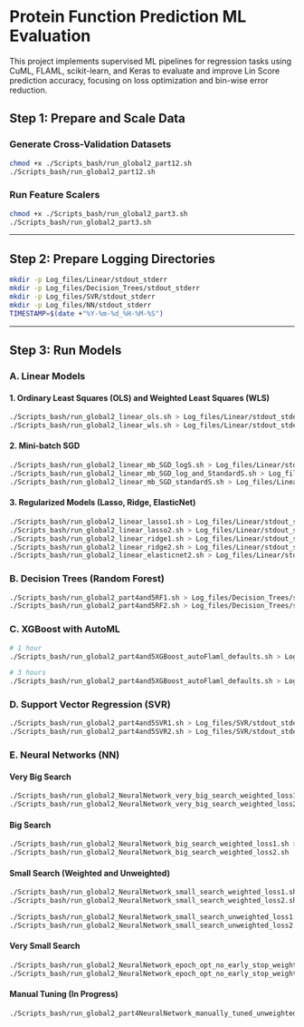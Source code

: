 # Protein Function Prediction ML Evaluation

This project implements supervised ML pipelines for regression tasks using CuML, FLAML, scikit-learn, and Keras to evaluate and improve Lin Score prediction accuracy, focusing on loss optimization and bin-wise error reduction.

## Step 1: Prepare and Scale Data

### Generate Cross-Validation Datasets

```bash
chmod +x ./Scripts_bash/run_global2_part12.sh
./Scripts_bash/run_global2_part12.sh
```

### Run Feature Scalers

```bash
chmod +x ./Scripts_bash/run_global2_part3.sh
./Scripts_bash/run_global2_part3.sh
```

---

## Step 2: Prepare Logging Directories

```bash
mkdir -p Log_files/Linear/stdout_stderr
mkdir -p Log_files/Decision_Trees/stdout_stderr
mkdir -p Log_files/SVR/stdout_stderr
mkdir -p Log_files/NN/stdout_stderr
TIMESTAMP=$(date +"%Y-%m-%d_%H-%M-%S")
```

---

## Step 3: Run Models

### A. Linear Models

#### 1. Ordinary Least Squares (OLS) and Weighted Least Squares (WLS)

```bash
./Scripts_bash/run_global2_linear_ols.sh > Log_files/Linear/stdout_stderr/global2_linear_ols_stdout${TIMESTAMP}.log 2> Log_files/Linear/stdout_stderr/global2_linear_ols_stderr${TIMESTAMP}.log
./Scripts_bash/run_global2_linear_wls.sh > Log_files/Linear/stdout_stderr/global2_linear_wls_stdout${TIMESTAMP}.log 2> Log_files/Linear/stdout_stderr/global2_linear_wls_stderr${TIMESTAMP}.log
```

#### 2. Mini-batch SGD

```bash
./Scripts_bash/run_global2_linear_mb_SGD_logS.sh > Log_files/Linear/stdout_stderr/global2_linear_mb_SGD_logS_stdout${TIMESTAMP}.log 2> Log_files/Linear/stdout_stderr/global2_linear_mb_SGD_logS_stderr${TIMESTAMP}.log
./Scripts_bash/run_global2_linear_mb_SGD_log_and_StandardS.sh > Log_files/Linear/stdout_stderr/global2_linear_mb_SGD_log_and_StandardS_stdout${TIMESTAMP}.log 2> Log_files/Linear/stdout_stderr/global2_linear_mb_SGD_log_and_StandardS_stderr${TIMESTAMP}.log
./Scripts_bash/run_global2_linear_mb_SGD_standardS.sh > Log_files/Linear/stdout_stderr/global2_linear_mb_SGD_standardS_stdout${TIMESTAMP}.log 2> Log_files/Linear/stdout_stderr/global2_linear_mb_SGD_standardS_stderr${TIMESTAMP}.log
```

#### 3. Regularized Models (Lasso, Ridge, ElasticNet)

```bash
./Scripts_bash/run_global2_linear_lasso1.sh > Log_files/Linear/stdout_stderr/global2_linear_lasso1_AlpSelect_stdout${TIMESTAMP}.log 2> Log_files/Linear/stdout_stderr/global2_linear_lasso1_AlpSelect_stderr${TIMESTAMP}.log
./Scripts_bash/run_global2_linear_lasso2.sh > Log_files/Linear/stdout_stderr/global2_linear_lasso2_PostAlpSelect_stdout${TIMESTAMP}.log 2> Log_files/Linear/stdout_stderr/global2_linear_lasso2_PostAlpSelect_stderr${TIMESTAMP}.log
./Scripts_bash/run_global2_linear_ridge1.sh > Log_files/Linear/stdout_stderr/global2_linear_ridge1_AlpSelect_stdout${TIMESTAMP}.log 2> Log_files/Linear/stdout_stderr/global2_linear_ridge1_AlpSelect_stderr${TIMESTAMP}.log
./Scripts_bash/run_global2_linear_ridge2.sh > Log_files/Linear/stdout_stderr/global2_linear_ridge2_PostAlpSelect_stdout${TIMESTAMP}.log 2> Log_files/Linear/stdout_stderr/global2_linear_ridge2_PostAlpSelect_stderr${TIMESTAMP}.log
./Scripts_bash/run_global2_linear_elasticnet2.sh > Log_files/Linear/stdout_stderr/global2_linear_elasticnet2_PostAlpSelect_stdout${TIMESTAMP}.log 2> Log_files/Linear/stdout_stderr/global2_linear_elasticnet2_PostAlpSelect_stderr${TIMESTAMP}.log
```

### B. Decision Trees (Random Forest)

```bash
./Scripts_bash/run_global2_part4and5RF1.sh > Log_files/Decision_Trees/stdout_stderr/global2_part4and5RF_B_unweighted_no_Initial_NotExpanded_292iter_stdout_${TIMESTAMP}.log 2> Log_files/Decision_Trees/stdout_stderr/global2_part4and5RF_B_unweighted_no_Initial_NotExpanded_292iter_stderr_${TIMESTAMP}.log
./Scripts_bash/run_global2_part4and5RF2.sh > Log_files/Decision_Trees/stdout_stderr/global2_part4and5RF_B_unweighted_Expanded_292iter_stdout_${TIMESTAMP}.log 2> Log_files/Decision_Trees/stdout_stderr/global2_part4and5RF_B_unweighted_Expanded_292iter_stderr_${TIMESTAMP}.log
```

### C. XGBoost with AutoML

```bash
# 1 hour
./Scripts_bash/run_global2_part4and5XGBoost_autoFlaml_defaults.sh > Log_files/Decision_Trees/stdout_stderr/global2_part4and5XGBoost_autoFlaml_B_unweighted_1hr_stdout_${TIMESTAMP}.log 2> Log_files/Decision_Trees/stdout_stderr/global2_part4and5XGBoost_autoFlaml_B_unweighted_1hr_stderr_${TIMESTAMP}.log

# 3 hours
./Scripts_bash/run_global2_part4and5XGBoost_autoFlaml_defaults.sh > Log_files/Decision_Trees/stdout_stderr/global2_part4and5XGBoost_autoFlaml_B_unweighted_3hr_stdout_${TIMESTAMP}.log 2> Log_files/Decision_Trees/stdout_stderr/global2_part4and5XGBoost_autoFlaml_B_unweighted_3hr_stderr_${TIMESTAMP}.log
```

### D. Support Vector Regression (SVR)

```bash
./Scripts_bash/run_global2_part4and5SVR1.sh > Log_files/SVR/stdout_stderr/global2_rfb_SVR1_unweighted100_stdout.log 2> Log_files/SVR/stdout_stderr/global2_rfb_SVR1_unweighted100_stderr.log
./Scripts_bash/run_global2_part4and5SVR2.sh > Log_files/SVR/stdout_stderr/global2_rfb_SVR2_unweighted_stdout.log 2> Log_files/SVR/stdout_stderr/global2_rfb_SVR2_unweighted_stderr.log
```

### E. Neural Networks (NN)

#### Very Big Search

```bash
./Scripts_bash/run_global2_NeuralNetwork_very_big_search_weighted_loss1.sh > Log_files/NN/stdout_stderr/global2_very_big_search_weighted_loss1_stdout.log 2> Log_files/NN/stdout_stderr/global2_very_big_search_weighted_loss1_stderr.log
./Scripts_bash/run_global2_NeuralNetwork_very_big_search_weighted_loss2.sh
```

#### Big Search

```bash
./Scripts_bash/run_global2_NeuralNetwork_big_search_weighted_loss1.sh > Log_files/NN/stdout_stderr/global2_big_search_weighted_loss1_stdout.log 2> Log_files/NN/stdout_stderr/global2_big_search_weighted_loss1_stderr.log
./Scripts_bash/run_global2_NeuralNetwork_big_search_weighted_loss2.sh
```

#### Small Search (Weighted and Unweighted)

```bash
./Scripts_bash/run_global2_NeuralNetwork_small_search_weighted_loss1.sh > Log_files/NN/stdout_stderr/global2_small_search_weighted_loss1_stdout.log 2> Log_files/NN/stdout_stderr/global2_small_search_weighted_loss1_stderr.log
./Scripts_bash/run_global2_NeuralNetwork_small_search_weighted_loss2.sh

./Scripts_bash/run_global2_NeuralNetwork_small_search_unweighted_loss1.sh > Log_files/NN/stdout_stderr/global2_small_search_unweighted_loss1_stdout.log 2> Log_files/NN/stdout_stderr/global2_small_search_unweighted_loss1_stderr.log
./Scripts_bash/run_global2_NeuralNetwork_small_search_unweighted_loss2.sh
```

#### Very Small Search

```bash
./Scripts_bash/run_global2_NeuralNetwork_epoch_opt_no_early_stop_weighted_loss1.sh > Log_files/NN/stdout_stderr/global2_epoch_opt_no_early_stop_weighted_loss1_stdout.log 2> Log_files/NN/stdout_stderr/global2_epoch_opt_no_early_stop_weighted_loss1_stderr.log
./Scripts_bash/run_global2_NeuralNetwork_epoch_opt_no_early_stop_weighted_loss2.sh
```

#### Manual Tuning (In Progress)

```bash
./Scripts_bash/run_global2_part4NeuralNetwork_manually_tuned_unweighted_loss1.sh > Log_files/NN/stdout_stderr/global2_manually_tuned_unweighted_loss1_stdout.log 2> Log_files/NN/stdout_stderr/global2_manually_tuned_unweighted_loss1_stderr.log
```
